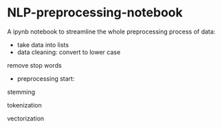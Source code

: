 # NLP-preprocessing-notebook

A ipynb notebook to streamline the whole preprocessing process of data: 
* take data into lists 
* data cleaning:
convert to lower case

remove stop words 

* preprocessing start:

stemming

tokenization

vectorization

